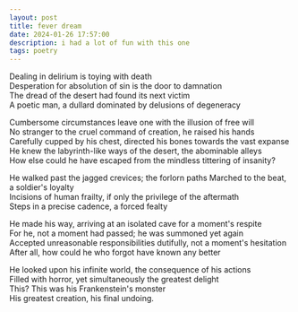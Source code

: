```yaml
---
layout: post
title: fever dream
date: 2024-01-26 17:57:00
description: i had a lot of fun with this one 
tags: poetry
---
```


Dealing in delirium is toying with death  
Desperation for absolution of sin is the door to damnation  
The dread of the desert had found its next victim  
A poetic man, a dullard dominated by delusions of degeneracy

Cumbersome circumstances leave one with the illusion of free will  
No stranger to the cruel command of creation, he raised his hands  
Carefully cupped by his chest, directed his bones towards the vast expanse  
He knew the labyrinth-like ways of the desert, the abominable alleys  
How else could he have escaped from the mindless tittering of insanity?

He walked past the jagged crevices; the forlorn paths
Marched to the beat, a soldier's loyalty  
Incisions of human frailty, if only the privilege of the aftermath  
Steps in a precise cadence, a forced fealty

He made his way, arriving at an isolated cave for a moment's respite  
For he, not a moment had passed; he was summoned yet again  
Accepted unreasonable responsibilities dutifully, not a moment's hesitation  
After all, how could he who forgot have known any better

He looked upon his infinite world, the consequence of his actions  
Filled with horror, yet simultaneously the greatest delight  
This? This was his Frankenstein's monster  
His greatest creation, his final undoing.
